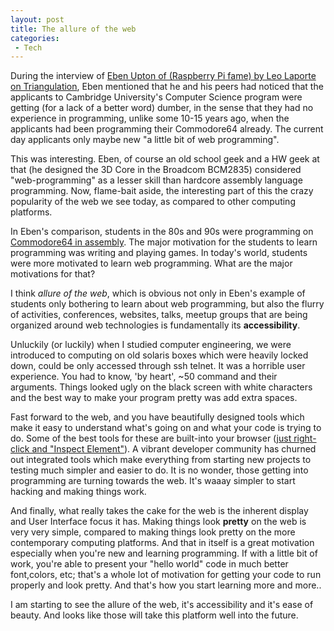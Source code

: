 ```yaml
---
layout: post
title: The allure of the web
categories:
 - Tech
---
```


During the interview of [Eben Upton of (Raspberry Pi fame) by Leo Laporte on Triangulation][0], Eben mentioned that he and his peers had noticed that the applicants to Cambridge University's Computer Science program were getting (for a lack of a better word) dumber, in the sense that they had no experience in programming, unlike some 10-15 years ago, when the applicants had been programming their Commodore64 already. The current day applicants only maybe new "a little bit of web programming".

This was interesting. Eben, of course an old school geek and a HW geek at that (he designed the 3D Core in the Broadcom BCM2835) considered "web-programming" as a lesser skill than hardcore assembly language programming. Now, flame-bait aside, the interesting part of this the crazy popularity of the web we see today, as compared to other computing platforms.

In Eben's comparison, students in the 80s and 90s were programming on [Commodore64 in assembly][1]. The major motivation for the students to learn programming was writing and playing games. In today's world, students were more motivated to learn web programming. What are the major motivations for that?

I think _allure of the web_, which is obvious not only in Eben's example of students only bothering to learn about web programming, but also the flurry of activities, conferences, websites, talks, meetup groups that are being organized around web technologies is fundamentally its **accessibility**.

Unluckily (or luckily) when I studied computer engineering, we were introduced to computing on old solaris boxes which were heavily locked down, could be only accessed through ssh telnet. It was a horrible user experience. You had to know, 'by heart', ~50 command and their arguments. Things looked ugly on the black screen with white characters and the best way to make your program pretty was add extra spaces.

Fast forward to the web, and you have beautifully designed tools which make it easy to understand what's going on and what your code is trying to do. Some of the best tools for these are built-into your browser ([just right-click and "Inspect Element"][2]). A vibrant developer community has churned out integrated tools which make everything from starting new projects to testing much simpler and easier to do. It is no wonder, those getting into programming are turning towards the web. It's waaay simpler to start hacking and making things work.

And finally, what really takes the cake for the web is the inherent display and User Interface focus it has. Making things look **pretty** on the web is very very simple, compared to making things look pretty on the more contemporary computing platforms. And that in itself is a great motivation especially when you're new and learning programming. If with a little bit of work, you're able to present your "hello world" code in much better font,colors, etc; that's a whole lot of motivation for getting your code to run properly and look pretty. And that's how you start learning more and more..

I am starting to see the allure of the web, it's accessibility and it's ease of beauty. And looks like those will take this platform well into the future.


[0]: http://www.youtube.com/watch?v=1N7NIS0TC2s
[1]: http://www.lemon64.com/manual/
[2]: https://developers.google.com/chrome-developer-tools/
